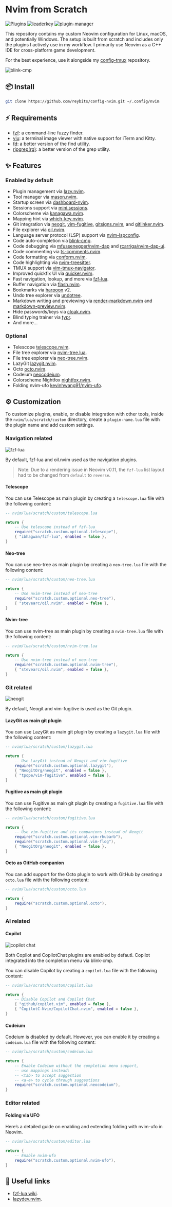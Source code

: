 # Nvim from Scratch

[![Plugins](https://dotfyle.com/reybits/config-nvim-nvim/badges/plugins?style=flat)](https://dotfyle.com/reybits/config-nvim-nvim)
[![leaderkey](https://dotfyle.com/reybits/config-nvim-nvim/badges/leaderkey?style=flat)](https://dotfyle.com/reybits/config-nvim-nvim)
[![plugin-manager](https://dotfyle.com/reybits/config-nvim-nvim/badges/plugin-manager?style=flat)](https://dotfyle.com/reybits/config-nvim-nvim)

This repository contains my custom Neovim configuration for Linux, macOS, and potentially Windows. The setup is built from scratch and includes only the plugins I actively use in my workflow. I primarily use Neovim as a C++ IDE for cross-platform game development.

For the best experience, use it alongside my [config-tmux](https://github.com/reybits/config-tmux.git) repository.

![blink-cmp](https://github.com/user-attachments/assets/1d7be7dc-d8b4-4207-8f87-2e33c22b9e36)

## 📦 Install

```sh
git clone https://github.com/reybits/config-nvim.git ~/.config/nvim
```

## ⚡️ Requirements

- [fzf](https://github.com/junegunn/fzf): a command-line fuzzy finder.
- [viu](https://github.com/atanunq/viu): a terminal image viewer with native support for iTerm and Kitty.
- [fd](https://github.com/sharkdp/fd): a better version of the find utility.
- [ripgrep(rg)](https://github.com/BurntSushi/ripgrep): a better version of the grep utility.

## ✨ Features

### Enabled by default

- Plugin management via [lazy.nvim](https://github.com/folke/lazy.nvim.git).
- Tool manager via [mason.nvim](https://github.com/williamboman/mason.nvim).
- Startup screen via [dashboard-nvim](https://github.com/nvimdev/dashboard-nvim).
- Sessions support via [mini.sessions](https://github.com/echasnovski/mini.sessions).
- Colorscheme via [kanagawa.nvim](https://github.com/rebelot/kanagawa.nvim).
- Mapping hint via [which-key.nvim](https://github.com/folke/which-key.nvim).
- Git integration via [neogit](https://github.com/NeogitOrg/neogit), [vim-fugitive](https://github.com/tpope/vim-fugitive), [gitsigns.nvim](https://github.com/lewis6991/gitsigns.nvim), and [gitlinker.nvim](https://github.com/ruifm/gitlinker.nvim).
- File explorer via [oil.nvim](https://github.com/stevearc/oil.nvim).
- Language server protocol (LSP) support via [nvim-lspconfig](https://github.com/neovim/nvim-lspconfig).
- Code auto-completion via [blink-cmp](https://github.com/Saghen/blink.cmp).
- Code debugging via [mfussenegger/nvim-dap](https://github.com/mfussenegger/nvim-dap) and [rcarriga/nvim-dap-ui](https://github.com/rcarriga/nvim-dap-ui).
- Code commenting via [ts-comments.nvim](https://github.com/folke/ts-comments.nvim).
- Code formatting via [conform.nvim](https://github.com/stevearc/conform.nvim).
- Code highlighting via [nvim-treesitter](https://github.com/nvim-treesitter/nvim-treesitter).
- TMUX support via [vim-tmux-navigator](https://github.com/christoomey/vim-tmux-navigator).
- Improved quickfix UI via [quicker.nvim](https://github.com/stevearc/quicker.nvim).
- Fast navigation, lookup, and more via [fzf-lua](https://github.com/ibhagwan/fzf-lua).
- Buffer navigation via [flash.nvim](https://github.com/folke/flash.nvim).
- Bookmarks via [harpoon](https://github.com/ThePrimeagen/harpoon) v2.
- Undo tree explorer via [undotree](https://github.com/mbbill/undotree).
- Markdown writing and previewing via [render-markdown.nvim](https://github.com/MeanderingProgrammer/render-markdown.nvim) and [markdown-preview.nvim](https://github.com/iamcco/markdown-preview.nvim).
- Hide passwords/keys via [cloak.nvim](https://github.com/laytan/cloak.nvim).
- Blind typing trainer via [typr](https://github.com/nvzone/typr).
- And more...

### Optional

- Telescope [telescope.nvim](https://github.com/nvim-telescope/telescope.nvim).
- File tree explorer via [nvim-tree.lua](https://github.com/nvim-tree/nvim-tree.lua).
- File tree explorer via [neo-tree.nvim](https://github.com/nvim-neo-tree/neo-tree.nvim).
- LazyGit [lazygit.nvim](https://github.com/kdheepak/lazygit.nvim).
- Octo [octo.nvim](https://github.com/pwntester/octo.nvim).
- Codeium [neocodeium](https://github.com/monkoose/neocodeium).
- Colorscheme Nightfox [nightfox.nvim](https://github.com/EdenEast/nightfox.nvim).
- Folding nvim-ufo [kevinhwang91/nvim-ufo](https://github.com/kevinhwang91/nvim-ufo).

## ⚙️ Customization

To customize plugins, enable, or disable integration with other tools, inside the `nvim/lua/scratch/custom` directory, create a `plugin-name.lua` file with the plugin name and add custom settings.

### Navigation related

![fzf-lua](https://github.com/user-attachments/assets/b075a508-b0d1-4fc4-b3ee-2686fb94d756)

By default, fzf-lua and oil.nvim used as the navigation plugins.

> Note: Due to a rendering issue in Neovim v0.11, the `fzf-lua` list layout had to be changed from `default` to `reverse`.

#### Telescope

You can use Telescope as main plugin by creating a `telescope.lua` file with the following content:

```lua
-- nvim/lua/scratch/custom/telescope.lua

return {
    -- Use telescope instead of fzf-lua
    require("scratch.custom.optional.telescope"),
    { "ibhagwan/fzf-lua", enabled = false },
}
```

#### Neo-tree

You can use neo-tree as main plugin by creating a `neo-tree.lua` file with the following content:

```lua
-- nvim/lua/scratch/custom/neo-tree.lua

return {
    -- Use nvim-tree instead of neo-tree
    require("scratch.custom.optional.neo-tree"),
    { "stevearc/oil.nvim", enabled = false },
}
```

#### Nvim-tree

You can use nvim-tree as main plugin by creating a `nvim-tree.lua` file with the following content:

```lua
-- nvim/lua/scratch/custom/nvim-tree.lua

return {
    -- Use nvim-tree instead of neo-tree
    require("scratch.custom.optional.nvim-tree"),
    { "stevearc/oil.nvim", enabled = false },
}
```

### Git related

![neogit](https://github.com/user-attachments/assets/b1860e9e-d4f0-44ff-96d7-57687dcf3c54)

By default, Neogit and vim-fugitive is used as the Git plugin.

#### LazyGit as main git plugin

You can use LazyGit as main git plugin by creating a `lazygit.lua` file with the following content:

```lua
-- nvim/lua/scratch/custom/lazygit.lua

return {
    -- Use LazyGit instead of Neogit and vim-fugitive
    require("scratch.custom.optional.lazygit"),
    { "NeogitOrg/neogit", enabled = false },
    { "tpope/vim-fugitive", enabled = false },
}
```

#### Fugitive as main git plugin

You can use Fugitive as main git plugin by creating a `fugitive.lua` file with the following content:

```lua
-- nvim/lua/scratch/custom/fugitive.lua

return {
    -- Use vim-fugitive and its companions instead of Neogit
    require("scratch.custom.optional.vim-rhubarb"),
    require("scratch.custom.optional.vim-flog"),
    { "NeogitOrg/neogit", enabled = false },
}
```

#### Octo as GitHub companion

You can add support for the Octo plugin to work with GitHub by creating a `octo.lua` file with the following content:

```lua
-- nvim/lua/scratch/custom/octo.lua

return {
    require("scratch.custom.optional.octo"),
}
```

### AI related

#### Copilot

![copilot chat](https://github.com/user-attachments/assets/bbfb6ab6-2f88-4ffe-a7a1-8cd8a39a42a5)

Both Copilot and CopilotChat plugins are enabled by defautl. Copilot integrated into the completion menu via blink-cmp.

You can disable Copilot by creating a `copilot.lua` file with the following content:

```lua
-- nvim/lua/scratch/custom/copilot.lua

return {
    -- Disable Copilot and Copilot Chat
    { "github/copilot.vim", enabled = false },
    { "CopilotC-Nvim/CopilotChat.nvim", enabled = false },
}
```

#### Codeium

Codeium is disabled by default. However, you can enable it by creating a `codeium.lua` file with the following content:

```lua
-- nvim/lua/scratch/custom/codeium.lua

return {
    -- Enable Codeium without the completion menu support,
    -- use mappings instead:
    -- <tab> to accept suggestion
    -- <a-e> to cycle through suggestions
    require("scratch.custom.optional.neocodeium"),
}
```

### Editor related

#### Folding via UFO

Here’s a detailed guide on enabling and extending folding with nvim-ufo in Neovim.

```lua
-- nvim/lua/scratch/custom/editor.lua

return {
    -- Enable nvim-ufo
    require("scratch.custom.optional.nvim-ufo"),
}
```

## 🚀 Useful links

- [fzf-lua wiki](https://github.com/ibhagwan/fzf-lua/wiki).
- [lazydev.nvim](https://github.com/folke/lazydev.nvim).
